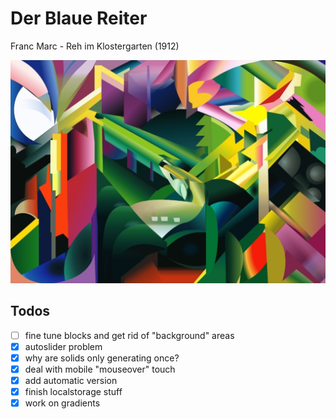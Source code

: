# Der Blaue Reiter

Franc Marc - Reh im Klostergarten (1912)

![Franz Marc Reh](franz-marc.jpeg)

## Todos

- [ ] fine tune blocks and get rid of "background" areas
- [x] autoslider problem
- [x] why are solids only generating once?
- [x] deal with mobile "mouseover" touch
- [x] add automatic version
- [x] finish localstorage stuff
- [x] work on gradients